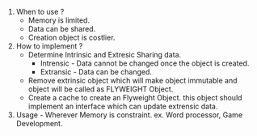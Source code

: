1. When to use ? 
    - Memory is limited.
    - Data can be shared.
    - Creation object is costlier.
2. How to implement ? 
    - Determine Intrinsic and Extresic Sharing data. 
        - Intrensic - Data cannot be changed once the object is created. 
        - Extransic - Data can be changed. 
    - Remove extrinsic object which will make object immutable and object will be called as FLYWEIGHT Object.
    - Create a cache to create an Flyweight Object. this object should implement an interface which can update extrensic data. 
3. Usage - Wherever Memory is constraint. ex. Word processor, Game Development.   